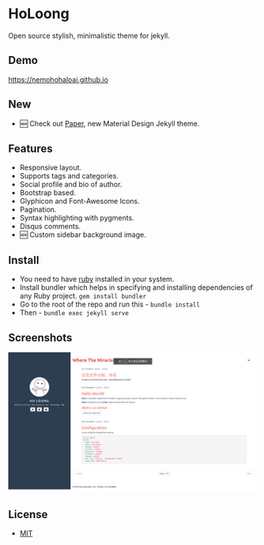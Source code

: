 HoLoong
=====

Open source stylish, minimalistic theme for jekyll.  

## Demo
https://nemohohaloai.github.io

## New
- :new: Check out [Paper](https://github.com/dbtek/paper), new Material Design Jekyll theme.

## Features
- Responsive layout.
- Supports tags and categories.
- Social profile and bio of author.
- Bootstrap based.
- Glyphicon and Font-Awesome Icons.
- Pagination.
- Syntax highlighting with pygments.
- Disqus comments.
- :new: Custom sidebar background image.

## Install
- You need to have [ruby](https://www.ruby-lang.org/en/documentation/installation/) installed in your system.
- Install bundler which helps in specifying and installing dependencies of any Ruby project. ```gem install bundler```
- Go to the root of the repo and run this - ```bundle install```
- Then - ```bundle exec jekyll serve```

## Screenshots
![nemohohaloai-screenshot](assets/media/nemohohaloai-ss.png)

## License
- [MIT](http://opensource.org/licenses/MIT)

